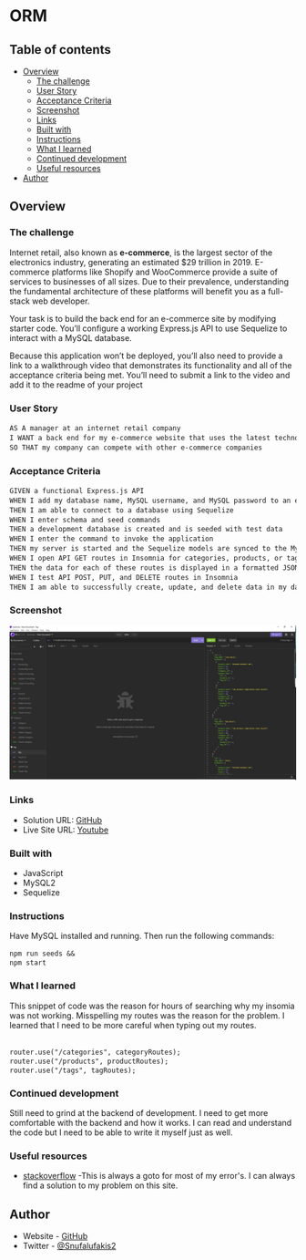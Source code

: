 # ORM

## Table of contents

- [Overview](#overview)
  - [The challenge](#the-challenge)
  - [User Story](#user-story)
  - [Acceptance Criteria](#acceptance-criteria)
  - [Screenshot](#screenshot)
  - [Links](#links)
  - [Built with](#built-with)
  - [Instructions](#instructions)
  - [What I learned](#what-i-learned)
  - [Continued development](#continued-development)
  - [Useful resources](#useful-resources)
- [Author](#author)

## Overview

### The challenge

Internet retail, also known as **e-commerce**, is the largest sector of the electronics industry, generating an estimated $29 trillion in 2019. E-commerce platforms like Shopify and WooCommerce provide a suite of services to businesses of all sizes. Due to their prevalence, understanding the fundamental architecture of these platforms will benefit you as a full-stack web developer.

Your task is to build the back end for an e-commerce site by modifying starter code. You’ll configure a working Express.js API to use Sequelize to interact with a MySQL database.

Because this application won’t be deployed, you’ll also need to provide a link to a walkthrough video that demonstrates its functionality and all of the acceptance criteria being met. You’ll need to submit a link to the video and add it to the readme of your project

### User Story

```md
AS A manager at an internet retail company
I WANT a back end for my e-commerce website that uses the latest technologies
SO THAT my company can compete with other e-commerce companies
```

### Acceptance Criteria

```md
GIVEN a functional Express.js API
WHEN I add my database name, MySQL username, and MySQL password to an environment variable file
THEN I am able to connect to a database using Sequelize
WHEN I enter schema and seed commands
THEN a development database is created and is seeded with test data
WHEN I enter the command to invoke the application
THEN my server is started and the Sequelize models are synced to the MySQL database
WHEN I open API GET routes in Insomnia for categories, products, or tags
THEN the data for each of these routes is displayed in a formatted JSON
WHEN I test API POST, PUT, and DELETE routes in Insomnia
THEN I am able to successfully create, update, and delete data in my database
```

### Screenshot

![](./Assets/Untitled.jpg)

### Links

- Solution URL: [GitHub](https://github.com/Snufalufakis/ORM-eCom)
- Live Site URL: [Youtube](https://youtu.be/OMAfjPITSMM)

### Built with

- JavaScript
- MySQL2
- Sequelize

### Instructions

Have MySQL installed and running. Then run the following commands:

```
npm run seeds &&
npm start
```

### What I learned

This snippet of code was the reason for hours of searching why my insomia was not working. Misspelling my routes was the reason for the problem. I learned that I need to be more careful when typing out my routes.

```

router.use("/categories", categoryRoutes);
router.use("/products", productRoutes);
router.use("/tags", tagRoutes);

```

### Continued development

Still need to grind at the backend of development. I need to get more comfortable with the backend and how it works. I can read and understand the code but I need to be able to write it myself just as well.

### Useful resources

- [stackoverflow](https://stackoverflow.com) -This is always a goto for most of my error's. I can always find a solution to my problem on this site.

## Author

- Website - [GitHub](https://github.com/Snufalufakis)
- Twitter - [@Snufalufakis2](https://www.twitter.com/Snufalufakis2)

```

```
